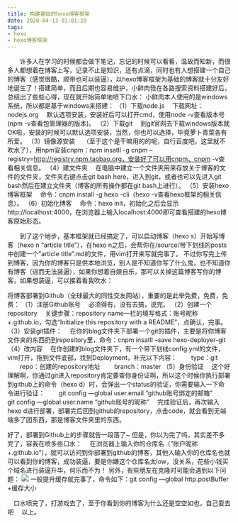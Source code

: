 ```yaml
---
title: 构建基础的hexo博客框架
date: 2020-04-13 01:01:19
tags:
- hexo
- hexo博客框架
---
```

&#8195;&#8195;许多人在学习的时候都会做下笔记，忘记的时候可以看看，温故而知新，而很多人都想着在博客上写，记录不止是知识，还有点滴，同时也有人想搭建一个自己的博客（感觉很酷，顺带也可以装逼），以hexo博客框架为基础的博客就十分友好地诞生了！搭建简单，而且后期也容易维护，小鲜肉我在各路搜索资料搭建好后，总结出了些些心得，现在就开始简单地喷下口水：
小鲜肉本人使用的是windows系统，所以都是基于windows来搭建：
（1）下载node.js
&#8195;下载网址：nodejs.org
&#8195;默认选项安装，安装好后可以打开cmd，使用node -v查看版本号(npm -v查看包管理器的版本)。
（2）下载git
&#8195;到git官网去下载windows版本就OK啦，安装的时候可以默认选项安装，当然，你也可以选择，毕竟萝卜青菜各有所爱。<!--more-->
（3）镜像源安装
&#8195;（至于这个是干嘛用的的呢，自行百度吧，这里就不吹水了），用npm安装cnpm：npm insatll -g cnpm –registry=http://registry.npm.taobao.org，安装好了可以用cnpm、cnpm -v查看相关信息。
（4）建文件夹
&#8195;在电脑中建立一个文件夹用来存放关于博客的文件的文件夹，文件夹右键点击git bash here，进入到git，或者也可以先进入git bash然后在建立文件夹（博客的所有操作都在git bash上进行）。
（5）安装hexo博客框架
&#8195;命令：cnpm install -g hexo -cli（hexo -v查看hexo框架的相关信息）。
（6）初始化博客
&#8195;命令：hexo init，初始化之后会显示http://localhost:4000，在浏览器上输入localhost:4000即可查看搭建的hexo博客原始形态。

&#8195;&#8195;到了这个地步，基本框架就已经搞定了，可以启动博客（hexo s）开始写博客（hexo n “article title”），在hexo n之后，会帮你在/source/带下划线的posts中创建一个”article title”.md的文件，用vim打开来写就完事了。
不过你写完上传到博客，因为你的博客只是供本地浏览，别人是不知道你写了什么鬼，也不知道你有博客（进而无法装逼），如果你想着自娱自乐，那可以关掉这篇博客写你的博客，如果想装逼，可以接着看我吹水：

将博客部署到Github（全球最大的同性交友网站），重要的是此举免费，免费，免费：
（1）注册Github账号
&#8195;必须得有，没有去搞，说完。
（2）创建一个repository
&#8195;关键步骤：repository name一栏的填写格式：账号昵称+.github.io，勾选“Initialize this repository with a README”，点确认，完事。
（3）安装git插件：
&#8195;在你的blog文件夹下部署一个git的插件，主要是将你博客文件夹的东西扔到repository里，命令：cnpm insatll –save hexo-deployer-git
（4）改内容
&#8195;在你创建的blog文件夹下，有一个带下划线config.yml的文件，vim打开，拖到文件底部，找到Deployment，补充以下内容：
&#8195;&#8195;type：git
&#8195;&#8195;repo：创建的repository地址
&#8195;&#8195;branch：master
（5）身份验证
&#8195;这个好理解啊，你通过git进入repository肯定要查你身份证啊，所以这个时候你执行部署到github上的命令（hexo d）时，会弹出一个status的验证，你需要输入一下命令进行验证：
&#8195;&#8195;git config &#8211;&#8211;global user.email “github账号绑定的邮箱”
&#8195;&#8195;git config &#8211;&#8211;global user.name “github账号的昵称”
&#8195;完成验证后，再次输入hexo d进行部署，部署完后回到github的repository，点击code，就会看到无端端多了团东西，那是博客文件夹里的东西。

好了，部署到Github上的步骤就告一段落了~
但是，你以为完了吗，其实差不多完了，容我在喷多些口水：
&#8195;在浏览器上输入你的仓库名（”账户昵称+.github.io”），就可以访问到你部署到github的博客，其他人输入你的仓库名也就可以看到你的博客，成功装逼，要是你嫌这个仓库名太low，没关系，花些小钱买个域名进行装逼升华，何乐而不为！
另外，有些朋友在克隆时可能会遇到以下问题：
![](clonefalse.jpg)
一般提升缓存就完事了，命令如下：git config &#8211;&#8211;global http.postBuffer +缓存大小

&#8195;口水喷完了，打游戏去了，至于你看到你的博客为什么还是空空如也，自己耍去吧
&#8195;以上。
